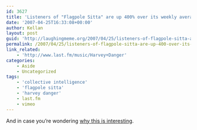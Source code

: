 ```yaml
---
id: 3627
title: 'Listeners of "Flagpole Sitta" are up 400% over its weekly average on Last.fm'
date: '2007-04-25T16:33:08+00:00'
author: Kellan
layout: post
guid: 'http://laughingmeme.org/2007/04/25/listeners-of-flagpole-sitta-are-up-400-over-its-weekly-average-on-lastfm/'
permalink: /2007/04/25/listeners-of-flagpole-sitta-are-up-400-over-its-weekly-average-on-lastfm/
link_related:
    - 'http://www.last.fm/music/Harvey+Danger'
categories:
    - Aside
    - Uncategorized
tags:
    - 'collective intelligence'
    - 'flagpole sitta'
    - 'harvey danger'
    - last.fm
    - vimeo
---
```


And in case you’re wondering [why this is interesting](http://vimeo.com/clip:173714).